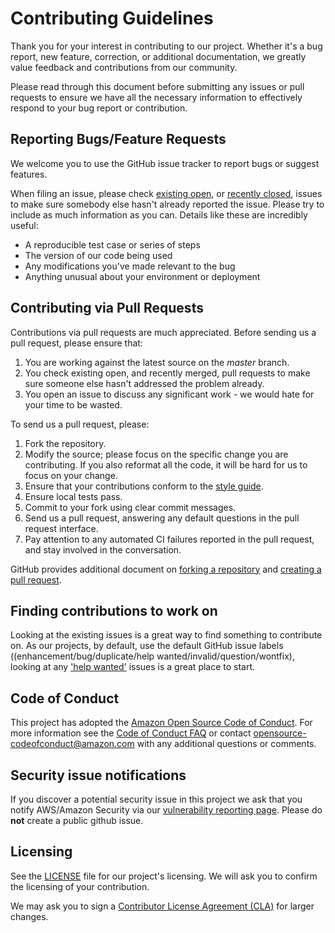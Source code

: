 # Contributing Guidelines

Thank you for your interest in contributing to our project. Whether it's a bug report, new feature, correction, or additional
documentation, we greatly value feedback and contributions from our community.

Please read through this document before submitting any issues or pull requests to ensure we have all the necessary
information to effectively respond to your bug report or contribution.


## Reporting Bugs/Feature Requests

We welcome you to use the GitHub issue tracker to report bugs or suggest features.

When filing an issue, please check [existing open](https://github.com/aws/aws-iot-device-sdk-embedded-C/issues), or [recently closed](https://github.com/aws/aws-iot-device-sdk-embedded-C/issues?q=is%3Aissue+is%3Aclosed), issues to make sure somebody else hasn't already
reported the issue. Please try to include as much information as you can. Details like these are incredibly useful:

* A reproducible test case or series of steps
* The version of our code being used
* Any modifications you've made relevant to the bug
* Anything unusual about your environment or deployment


## Contributing via Pull Requests
Contributions via pull requests are much appreciated. Before sending us a pull request, please ensure that:

1. You are working against the latest source on the *master* branch.
1. You check existing open, and recently merged, pull requests to make sure someone else hasn't addressed the problem already.
1. You open an issue to discuss any significant work - we would hate for your time to be wasted.

To send us a pull request, please:

1. Fork the repository.
1. Modify the source; please focus on the specific change you are contributing. If you also reformat all the code, it will be hard for us to focus on your change.
1. Ensure that your contributions conform to the [style guide](https://docs.aws.amazon.com/freertos/latest/lib-ref/embedded-csdk/202009.00/lib-ref/docs/doxygen/output/html/guide_developer_styleguide.html).
1. Ensure local tests pass.
1. Commit to your fork using clear commit messages.
1. Send us a pull request, answering any default questions in the pull request interface.
1. Pay attention to any automated CI failures reported in the pull request, and stay involved in the conversation.

GitHub provides additional document on [forking a repository](https://help.github.com/articles/fork-a-repo/) and
[creating a pull request](https://help.github.com/articles/creating-a-pull-request/).


## Finding contributions to work on
Looking at the existing issues is a great way to find something to contribute on. As our projects, by default, use the default GitHub issue labels ((enhancement/bug/duplicate/help wanted/invalid/question/wontfix), looking at any ['help wanted'](https://github.com/aws/aws-iot-device-sdk-embedded-C/labels?q=help+wanted) issues is a great place to start.


## Code of Conduct
This project has adopted the [Amazon Open Source Code of Conduct](https://aws.github.io/code-of-conduct).
For more information see the [Code of Conduct FAQ](https://aws.github.io/code-of-conduct-faq) or contact
opensource-codeofconduct@amazon.com with any additional questions or comments.


## Security issue notifications
If you discover a potential security issue in this project we ask that you notify AWS/Amazon Security via our [vulnerability reporting page](http://aws.amazon.com/security/vulnerability-reporting/). Please do **not** create a public github issue.


## Licensing

See the [LICENSE](./LICENSE) file for our project's licensing. We will ask you to confirm the licensing of your contribution.

We may ask you to sign a [Contributor License Agreement (CLA)](http://en.wikipedia.org/wiki/Contributor_License_Agreement) for larger changes.
